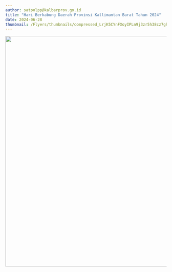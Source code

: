 ```yaml
---
author: satpolpp@kalbarprov.go.id
title: "Hari Berkabung Daerah Provinsi Kallimantan Barat Tahun 2024"
date: 2024-06-28
thumbnail: /Flyers/thumbnails/compressed_LrjK5CYnFXoyIPLn9j3zr5h38cz7ghki6vk4GBKq.jpg
---
```

<p><img src="/images/Gl9VegVGEPbCVSEezmJn.jpeg" width="720" height="720" alt="" /></p>
